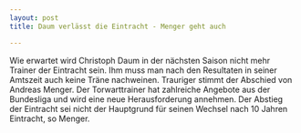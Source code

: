 ```yaml
---
layout: post
title: Daum verlässt die Eintracht - Menger geht auch

---
```


Wie erwartet wird Christoph Daum in der nächsten Saison nicht mehr Trainer der Eintracht sein. Ihm muss man nach den Resultaten in seiner Amtszeit auch keine Träne nachweinen. Trauriger stimmt der Abschied von Andreas Menger. Der Torwarttrainer hat zahlreiche Angebote aus der Bundesliga und wird eine neue Herausforderung annehmen. Der Abstieg der Eintracht sei nicht der Hauptgrund für seinen Wechsel nach 10 Jahren Eintracht, so Menger.


